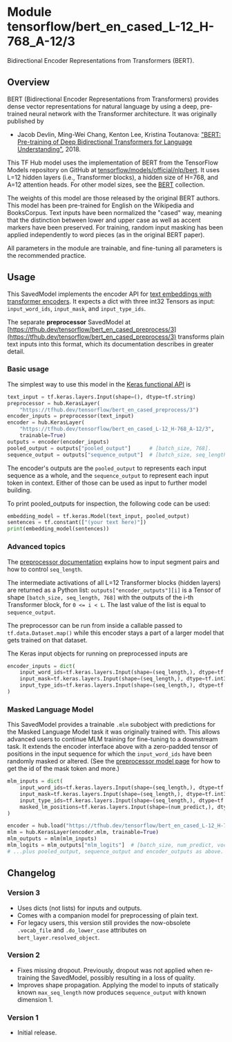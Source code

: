 # Module tensorflow/bert_en_cased_L-12_H-768_A-12/3
Bidirectional Encoder Representations from Transformers (BERT).

<!-- asset-path: legacy -->
<!-- dataset: wikipedia-and-bookscorpus -->
<!-- fine-tunable: true -->
<!-- format: saved_model_2 -->
<!-- language: en -->
<!-- task: text-embedding -->
<!-- network-architecture: transformer -->
<!-- colab: https://colab.research.google.com/github/tensorflow/text/blob/master/docs/tutorials/bert_glue.ipynb -->

## Overview

BERT (Bidirectional Encoder Representations from Transformers)
provides dense vector representations for natural language
by using a deep, pre-trained neural network with the Transformer
architecture. It was originally published by

  * Jacob Devlin, Ming-Wei Chang, Kenton Lee, Kristina Toutanova:
    ["BERT: Pre-training of Deep Bidirectional Transformers for
    Language Understanding"](https://arxiv.org/abs/1810.04805), 2018.

This TF Hub model uses the implementation of BERT from the
TensorFlow Models repository on GitHub at
[tensorflow/models/official/nlp/bert](https://github.com/tensorflow/models/tree/master/official/nlp/bert).
It uses L=12 hidden layers (i.e., Transformer blocks),
a hidden size of H=768,
and A=12 attention heads.
For other model sizes, see the
[BERT](https://tfhub.dev/google/collections/bert/1) collection.

The weights of this model are those released by the original BERT authors.
This model has been pre-trained for English
on the Wikipedia and BooksCorpus.
Text inputs have been normalized the "cased" way, meaning that the distinction
between lower and upper case as well as accent markers have been preserved. For training, random input masking has been applied independently to word pieces
(as in the original BERT paper).

All parameters in the module are trainable, and fine-tuning all parameters is
the recommended practice.


## Usage

This SavedModel implements the encoder API for [text embeddings with transformer
encoders](https://www.tensorflow.org/hub/common_saved_model_apis/text#transformer-encoders).
It expects a dict with three int32 Tensors as input:
`input_word_ids`, `input_mask`, and `input_type_ids`.

The separate **preprocessor** SavedModel at
[https://tfhub.dev/tensorflow/bert_en_cased_preprocess/3](https://tfhub.dev/tensorflow/bert_en_cased_preprocess/3)
transforms plain text inputs into this format, which its documentation
describes in greater detail.

### Basic usage

The simplest way to use this model in the
[Keras functional API](https://www.tensorflow.org/guide/keras/functional)
is

```python
text_input = tf.keras.layers.Input(shape=(), dtype=tf.string)
preprocessor = hub.KerasLayer(
    "https://tfhub.dev/tensorflow/bert_en_cased_preprocess/3")
encoder_inputs = preprocessor(text_input)
encoder = hub.KerasLayer(
    "https://tfhub.dev/tensorflow/bert_en_cased_L-12_H-768_A-12/3",
    trainable=True)
outputs = encoder(encoder_inputs)
pooled_output = outputs["pooled_output"]      # [batch_size, 768].
sequence_output = outputs["sequence_output"]  # [batch_size, seq_length, 768].
```

The encoder's outputs are the `pooled_output` to represents each input sequence
as a whole, and the `sequence_output` to represent each input token in context.
Either of those can be used as input to further model building.

To print pooled_outputs for inspection, the following code can be used:

```python
embedding_model = tf.keras.Model(text_input, pooled_output)
sentences = tf.constant(["(your text here)"])
print(embedding_model(sentences))
```

### Advanced topics

The [preprocessor documentation](https://tfhub.dev/tensorflow/bert_en_cased_preprocess/3)
explains how to input segment pairs and how to control `seq_length`.

The intermediate activations of all L=12
Transformer blocks (hidden layers) are returned as a Python list:
`outputs["encoder_outputs"][i]` is a Tensor
of shape `[batch_size, seq_length, 768]`
with the outputs of the i-th Transformer block, for `0 <= i < L`.
The last value of the list is equal to `sequence_output`.

The preprocessor can be run from inside a callable passed to
`tf.data.Dataset.map()` while this encoder stays a part of a larger
model that gets trained on that dataset.
<!--- TODO(b/171934083): Link to an example Colab. --->
The Keras input objects for running on preprocessed inputs are

```python
encoder_inputs = dict(
    input_word_ids=tf.keras.layers.Input(shape=(seq_length,), dtype=tf.int32),
    input_mask=tf.keras.layers.Input(shape=(seq_length,), dtype=tf.int32),
    input_type_ids=tf.keras.layers.Input(shape=(seq_length,), dtype=tf.int32),
)
```

### Masked Language Model

This SavedModel provides a trainable `.mlm` subobject with predictions for the
Masked Language Model task it was originally trained with. This allows advanced
users to continue MLM training for fine-tuning to a downstream task. It extends
the encoder interface above with a zero-padded tensor of positions in the input
sequence for which the `input_word_ids` have been randomly masked or altered.
(See the [preprocessor model page](https://tfhub.dev/tensorflow/bert_en_cased_preprocess/3) for how to get the
id of the mask token and more.)

```python
mlm_inputs = dict(
    input_word_ids=tf.keras.layers.Input(shape=(seq_length,), dtype=tf.int32),
    input_mask=tf.keras.layers.Input(shape=(seq_length,), dtype=tf.int32),
    input_type_ids=tf.keras.layers.Input(shape=(seq_length,), dtype=tf.int32),
    masked_lm_positions=tf.keras.layers.Input(shape=(num_predict,), dtype=tf.int32),
)

encoder = hub.load("https://tfhub.dev/tensorflow/bert_en_cased_L-12_H-768_A-12/3")
mlm = hub.KerasLayer(encoder.mlm, trainable=True)
mlm_outputs = mlm(mlm_inputs)
mlm_logits = mlm_outputs["mlm_logits"]  # [batch_size, num_predict, vocab_size]
# ...plus pooled_output, sequence_output and encoder_outputs as above.
```


## Changelog

### Version 3

  * Uses dicts (not lists) for inputs and outputs.
  * Comes with a companion model for preprocessing of plain text.
  * For legacy users, this version still provides the now-obsolete `.vocab_file`
    and `.do_lower_case` attributes on `bert_layer.resolved_object`.

### Version 2

  * Fixes missing dropout. Previously, dropout was not applied when re-training
    the SavedModel, possibly resulting in a loss of quality.
  * Improves shape propagation. Applying the model to inputs of statically
    known `max_seq_length` now produces `sequence_output` with known dimension 1.

### Version 1

  * Initial release.
